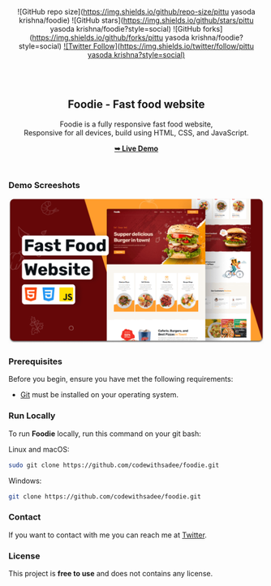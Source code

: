<div align="center">
  
  ![GitHub repo size](https://img.shields.io/github/repo-size/pittu yasoda krishna/foodie)
  ![GitHub stars](https://img.shields.io/github/stars/pittu yasoda krishna/foodie?style=social)
  ![GitHub forks](https://img.shields.io/github/forks/pittu yasoda krishna/foodie?style=social)
  [![Twitter Follow](https://img.shields.io/twitter/follow/pittu yasoda krishna?style=social)](https://twitter.com/intent/follow?screen_name=codewithsadee)
  

  <br />
  <br />

  <h2 align="center">Foodie - Fast food website</h2>

  Foodie is a fully responsive fast food website, <br />Responsive for all devices, build using HTML, CSS, and JavaScript.

  <a href="https://codewithsadee.github.io/foodie/"><strong>➥ Live Demo</strong></a>

</div>

<br />

### Demo Screeshots

![Foodie Desktop Demo](./readme-images/desktop.png "Desktop Demo")

### Prerequisites

Before you begin, ensure you have met the following requirements:

* [Git](https://git-scm.com/downloads "Download Git") must be installed on your operating system.

### Run Locally

To run **Foodie** locally, run this command on your git bash:

Linux and macOS:

```bash
sudo git clone https://github.com/codewithsadee/foodie.git
```

Windows:

```bash
git clone https://github.com/codewithsadee/foodie.git
```

### Contact

If you want to contact with me you can reach me at [Twitter](https://www.twitter.com/codewithsadee).

### License

This project is **free to use** and does not contains any license.
